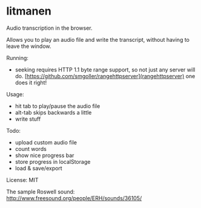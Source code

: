 litmanen
========

Audio transcription in the browser.

Allows you to play an audio file and write the transcript, without having to leave the window.

Running:
- seeking requires HTTP 1.1 byte range support, so not just any server will do. [https://github.com/smgoller/rangehttpserver](rangehttpserver) one does it right!

Usage:
- hit tab to play/pause the audio file
- alt-tab skips backwards a little
- write stuff

Todo:
- upload custom audio file
- count words
- show nice progress bar
- store progress in localStorage
- load & save/export

License: MIT

The sample Roswell sound: http://www.freesound.org/people/ERH/sounds/36105/
